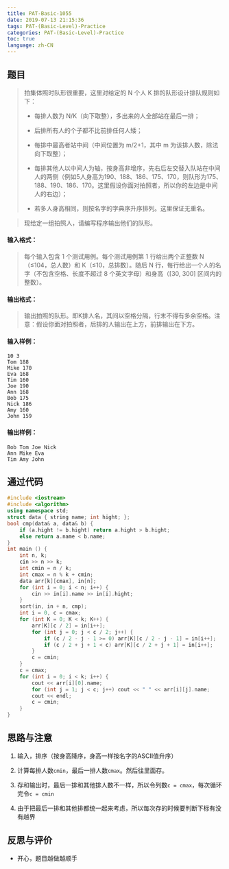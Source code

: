 ```yaml
---
title: PAT-Basic-1055
date: 2019-07-13 21:15:36
tags: PAT-(Basic-Level)-Practice
categories: PAT-(Basic-Level)-Practice
toc: true
language: zh-CN
---
```


## 题目

> 拍集体照时队形很重要，这里对给定的 N 个人 K 排的队形设计排队规则如下：
> 
> -   每排人数为 N/K（向下取整），多出来的人全部站在最后一排；
>     
> -   后排所有人的个子都不比前排任何人矮；
>     
> -   每排中最高者站中间（中间位置为 m/2+1，其中 m 为该排人数，除法向下取整）；
>     
> -   每排其他人以中间人为轴，按身高非增序，先右后左交替入队站在中间人的两侧（例如5人身高为190、188、186、175、170，则队形为175、188、190、186、170。这里假设你面对拍照者，所以你的左边是中间人的右边）；
>     
> -   若多人身高相同，则按名字的字典序升序排列。这里保证无重名。
>     

> 现给定一组拍照人，请编写程序输出他们的队形。

#### 输入格式：

> 每个输入包含 1 个测试用例。每个测试用例第 1 行给出两个正整数 N（≤104，总人数）和 K（≤10，总排数）。随后 N 行，每行给出一个人的名字（不包含空格、长度不超过 8 个英文字母）和身高（[30, 300] 区间内的整数）。

#### 输出格式：

> 输出拍照的队形。即K排人名，其间以空格分隔，行末不得有多余空格。注意：假设你面对拍照者，后排的人输出在上方，前排输出在下方。

#### 输入样例：

```
10 3
Tom 188
Mike 170
Eva 168
Tim 160
Joe 190
Ann 168
Bob 175
Nick 186
Amy 160
John 159
```

#### 输出样例：

```
Bob Tom Joe Nick
Ann Mike Eva
Tim Amy John
```

## 通过代码
```c++
#include <iostream>
#include <algorithm>
using namespace std;
struct data { string name; int hight; };
bool cmp(data& a, data& b) {
	if (a.hight != b.hight) return a.hight > b.hight;
	else return a.name < b.name;
}
int main () {
	int n, k;
	cin >> n >> k;
	int cmin = n / k;
	int cmax = n % k + cmin;
	data arr[k][cmax], in[n];
	for (int i = 0; i < n; i++) {
		cin >> in[i].name >> in[i].hight;
	}
	sort(in, in + n, cmp);
	int i = 0, c = cmax;
	for (int K = 0; K < k; K++) {
		arr[K][c / 2] = in[i++];
		for (int j = 0; j < c / 2; j++) {
			if (c / 2 - j - 1 >= 0) arr[K][c / 2 - j - 1] = in[i++];
			if (c / 2 + j + 1 < c) arr[K][c / 2 + j + 1] = in[i++];
		}
		c = cmin;
	}
	c = cmax;
	for (int i = 0; i < k; i++) {
		cout << arr[i][0].name;
		for (int j = 1; j < c; j++) cout << " " << arr[i][j].name;
		cout << endl;
		c = cmin;
	}
}
```
## 思路与注意

1.  输入，排序（按身高降序，身高一样按名字的ASCII值升序）
    
2.  计算每排人数`cmin`，最后一排人数`cmax`。然后往里面存。
    
3.  存和输出时，最后一排和其他排人数不一样，所以令列数`c = cmax`，每次循环完令`c = cmin`
    
4. 由于把最后一排和其他排都统一起来考虑，所以每次存的时候要判断下标有没有越界

## 反思与评价

-   开心，题目越做越顺手
